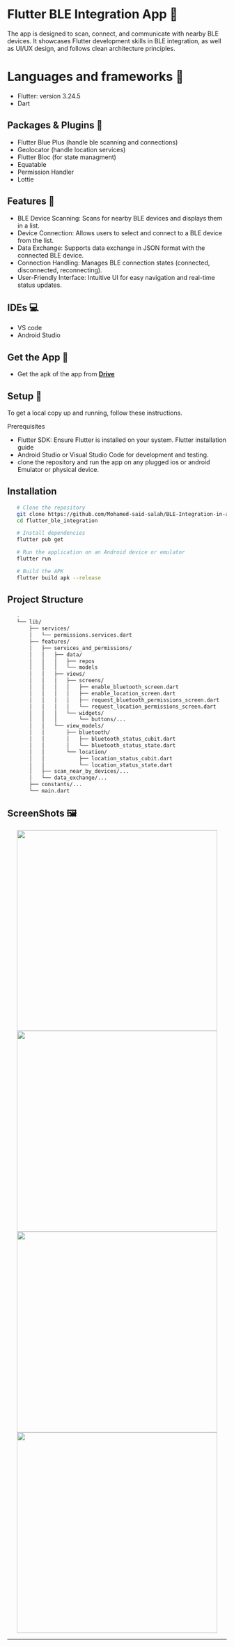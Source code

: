 # Flutter BLE Integration App 📱
The app is designed to scan, connect, and communicate with nearby BLE devices. It showcases Flutter development skills in BLE integration, as well as UI/UX design, and follows clean architecture principles.

# Languages and frameworks 📑
 * Flutter: version 3.24.5
 * Dart
   
## Packages & Plugins 🔎
 * Flutter Blue Plus (handle ble scanning and connections)
 * Geolocator   (handle location services)
 * Flutter Bloc (for state managment)
 * Equatable 
 * Permission Handler
 * Lottie

## Features 🥇
 * BLE Device Scanning: Scans for nearby BLE devices and displays them in a list.
 * Device Connection: Allows users to select and connect to a BLE device from the list.
 * Data Exchange: Supports data exchange in JSON format with the connected BLE device.
 * Connection Handling: Manages BLE connection states (connected, disconnected, reconnecting).
 * User-Friendly Interface: Intuitive UI for easy navigation and real-time status updates.

## IDEs 💻
 * VS code
 * Android Studio

## Get the App 📱
 * Get the apk of the app from [**Drive**](https://drive.google.com/file/d/1mUKyTPygvfdWe33nLk1Q_TXUvot1iPRU/view?usp=sharing)

## Setup 💽
To get a local copy up and running, follow these instructions.

Prerequisites

 * Flutter SDK: Ensure Flutter is installed on your system. Flutter installation guide
 * Android Studio or Visual Studio Code for development and testing.
 * clone the repository and run the app on any plugged ios or android Emulator or physical device.

## Installation
   ``` bash 
      # Clone the repository
      git clone https://github.com/Mohamed-said-salah/BLE-Integration-in-a-Flutter-App.git
      cd flutter_ble_integration
   ```
   ``` bash
      # Install dependencies
      flutter pub get
   ```
   ``` bash
      # Run the application on an Android device or emulator
      flutter run
   ```

   ``` bash
      # Build the APK
      flutter build apk --release
   ```

## Project Structure
   ``` bash
      .
      └── lib/
          ├── services/
          │   └── permissions.services.dart
          ├── features/
          │   ├── services_and_permissions/
          │   │   ├── data/
          │   │   │   ├── repos
          │   │   │   └── models
          │   │   ├── views/
          │   │   │   ├── screens/
          │   │   │   │   ├── enable_bluetooth_screen.dart
          │   │   │   │   ├── enable_location_screen.dart
          │   │   │   │   ├── request_bluetooth_permissions_screen.dart
          │   │   │   │   └── request_location_permissions_screen.dart
          │   │   │   └── widgets/
          │   │   │       └── buttons/...
          │   │   └── view_models/
          │   │       ├── bluetooth/
          │   │       │   ├── bluetooth_status_cubit.dart
          │   │       │   └── bluetooth_status_state.dart
          │   │       └── location/
          │   │           ├── location_status_cubit.dart
          │   │           └── location_status_state.dart
          │   ├── scan_near_by_devices/...
          │   └── data_exchange/...
          ├── constants/...
          └── main.dart
   ```

## ScreenShots 🖼️
<div align='center'>
  <img height="460px" src="https://github.com/user-attachments/assets/9cfb6b31-2c9c-408b-9ebc-89f89c849abd">
  <img height="460px" src="https://github.com/user-attachments/assets/3ce7c6ad-b33b-464c-84a7-db8a50b56f72">
  <img height="460px" src="https://github.com/user-attachments/assets/d35fda79-fedb-410a-a9d5-57220b257f9c">
  <img height="460px" src="https://github.com/user-attachments/assets/7d76812b-5e96-454f-bb03-fd96b18ed184">
<hr/>
</div>

